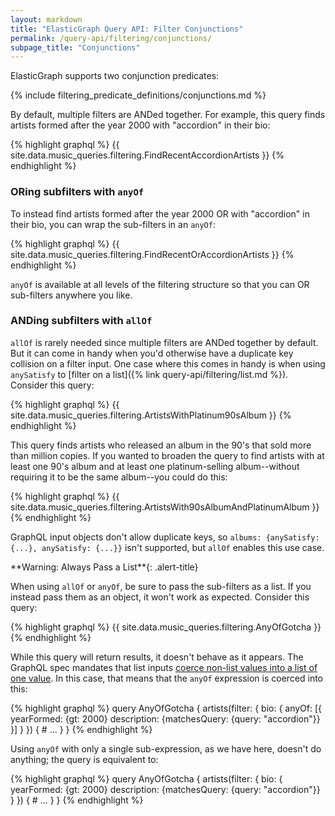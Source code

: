 ```yaml
---
layout: markdown
title: "ElasticGraph Query API: Filter Conjunctions"
permalink: /query-api/filtering/conjunctions/
subpage_title: "Conjunctions"
---
```


ElasticGraph supports two conjunction predicates:

{% include filtering_predicate_definitions/conjunctions.md %}

By default, multiple filters are ANDed together. For example, this query finds artists
formed after the year 2000 with "accordion" in their bio:

{% highlight graphql %}
{{ site.data.music_queries.filtering.FindRecentAccordionArtists }}
{% endhighlight %}

### ORing subfilters with `anyOf`

To instead find artists formed after the year 2000 OR with "accordion" in their bio, you
can wrap the sub-filters in an `anyOf`:

{% highlight graphql %}
{{ site.data.music_queries.filtering.FindRecentOrAccordionArtists }}
{% endhighlight %}

`anyOf` is available at all levels of the filtering structure so that you can OR
sub-filters anywhere you like.

### ANDing subfilters with `allOf`

`allOf` is rarely needed since multiple filters are ANDed together by default. But it can
come in handy when you'd otherwise have a duplicate key collision on a filter input. One
case where this comes in handy is when using `anySatisfy` to [filter on a
list]({% link query-api/filtering/list.md %}). Consider this query:

{% highlight graphql %}
{{ site.data.music_queries.filtering.ArtistsWithPlatinum90sAlbum }}
{% endhighlight %}

This query finds artists who released an album in the 90's that sold more than million copies.
If you wanted to broaden the query to find artists with at least one 90's album and at least one
platinum-selling album--without requiring it to be the same album--you could do this:

{% highlight graphql %}
{{ site.data.music_queries.filtering.ArtistsWith90sAlbumAndPlatinumAlbum }}
{% endhighlight %}

GraphQL input objects don't allow duplicate keys, so
`albums: {anySatisfy: {...}, anySatisfy: {...}}` isn't supported, but `allOf`
enables this use case.

<div class="alert-warning" markdown="1">
**Warning: Always Pass a List**{: .alert-title}

When using `allOf` or `anyOf`, be sure to pass the sub-filters as a list. If you instead
pass them as an object, it won't work as expected. Consider this query:

{% highlight graphql %}
{{ site.data.music_queries.filtering.AnyOfGotcha }}
{% endhighlight %}

While this query will return results, it doesn't behave as it appears. The GraphQL
spec mandates that list inputs [coerce non-list values into a list of one
value](https://spec.graphql.org/October2021/#sec-List.Input-Coercion). In this case,
that means that the `anyOf` expression is coerced into this:

{% highlight graphql %}
query AnyOfGotcha {
  artists(filter: {
    bio: {
      anyOf: [{
        yearFormed: {gt: 2000}
        description: {matchesQuery: {query: "accordion"}}
      }]
    }
  }) {
    # ...
  }
}
{% endhighlight %}

Using `anyOf` with only a single sub-expression, as we have here, doesn't do anything;
the query is equivalent to:

{% highlight graphql %}
query AnyOfGotcha {
  artists(filter: {
    bio: {
      yearFormed: {gt: 2000}
      description: {matchesQuery: {query: "accordion"}}
    }
  }) {
    # ...
  }
}
{% endhighlight %}
</div>